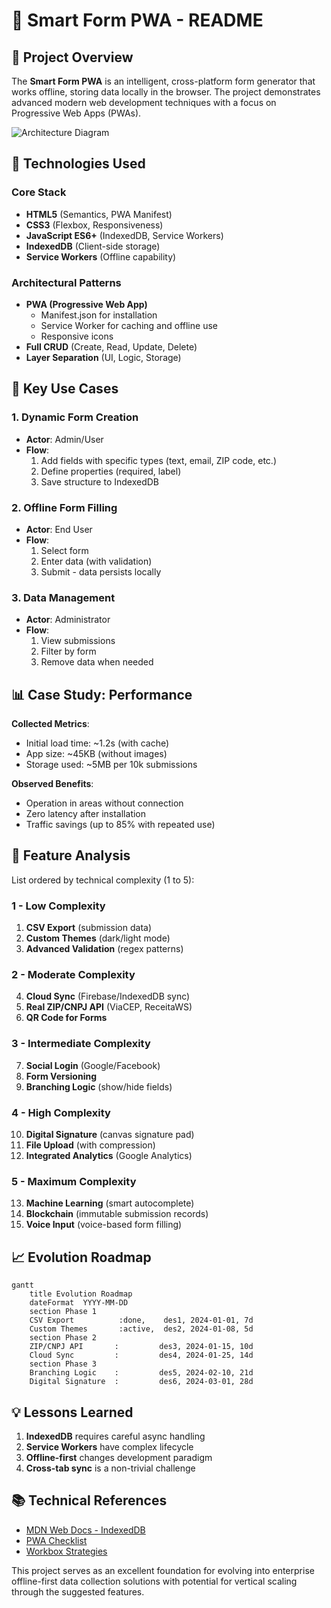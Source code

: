 # 📝 Smart Form PWA - README

## 🚀 Project Overview
The **Smart Form PWA** is an intelligent, cross-platform form generator that works offline, storing data locally in the browser. The project demonstrates advanced modern web development techniques with a focus on Progressive Web Apps (PWAs).

![Architecture Diagram](https://i.imgur.com/JKvQ8aP.png)

## 🔧 Technologies Used

### Core Stack
- **HTML5** (Semantics, PWA Manifest)
- **CSS3** (Flexbox, Responsiveness)
- **JavaScript ES6+** (IndexedDB, Service Workers)
- **IndexedDB** (Client-side storage)
- **Service Workers** (Offline capability)

### Architectural Patterns
- **PWA (Progressive Web App)**
  - Manifest.json for installation
  - Service Worker for caching and offline use
  - Responsive icons
- **Full CRUD** (Create, Read, Update, Delete)
- **Layer Separation** (UI, Logic, Storage)

## 🎯 Key Use Cases

### 1. Dynamic Form Creation
- **Actor**: Admin/User
- **Flow**:
  1. Add fields with specific types (text, email, ZIP code, etc.)
  2. Define properties (required, label)
  3. Save structure to IndexedDB

### 2. Offline Form Filling
- **Actor**: End User
- **Flow**:
  1. Select form
  2. Enter data (with validation)
  3. Submit - data persists locally

### 3. Data Management
- **Actor**: Administrator
- **Flow**:
  1. View submissions
  2. Filter by form
  3. Remove data when needed

## 📊 Case Study: Performance

**Collected Metrics**:
- Initial load time: ~1.2s (with cache)
- App size: ~45KB (without images)
- Storage used: ~5MB per 10k submissions

**Observed Benefits**:
- Operation in areas without connection
- Zero latency after installation
- Traffic savings (up to 85% with repeated use)

## 🧮 Feature Analysis

List ordered by technical complexity (1 to 5):

### 1 - Low Complexity
1. **CSV Export** (submission data)
2. **Custom Themes** (dark/light mode)
3. **Advanced Validation** (regex patterns)

### 2 - Moderate Complexity
4. **Cloud Sync** (Firebase/IndexedDB sync)
5. **Real ZIP/CNPJ API** (ViaCEP, ReceitaWS)
6. **QR Code for Forms**

### 3 - Intermediate Complexity
7. **Social Login** (Google/Facebook)
8. **Form Versioning**
9. **Branching Logic** (show/hide fields)

### 4 - High Complexity
10. **Digital Signature** (canvas signature pad)
11. **File Upload** (with compression)
12. **Integrated Analytics** (Google Analytics)

### 5 - Maximum Complexity
13. **Machine Learning** (smart autocomplete)
14. **Blockchain** (immutable submission records)
15. **Voice Input** (voice-based form filling)

## 📈 Evolution Roadmap

```mermaid
gantt
    title Evolution Roadmap
    dateFormat  YYYY-MM-DD
    section Phase 1
    CSV Export          :done,    des1, 2024-01-01, 7d
    Custom Themes       :active,  des2, 2024-01-08, 5d
    section Phase 2
    ZIP/CNPJ API       :         des3, 2024-01-15, 10d
    Cloud Sync         :         des4, 2024-01-25, 14d
    section Phase 3
    Branching Logic    :         des5, 2024-02-10, 21d
    Digital Signature  :         des6, 2024-03-01, 28d
```

## 💡 Lessons Learned

1. **IndexedDB** requires careful async handling
2. **Service Workers** have complex lifecycle
3. **Offline-first** changes development paradigm
4. **Cross-tab sync** is a non-trivial challenge

## 📚 Technical References
- [MDN Web Docs - IndexedDB](https://developer.mozilla.org/en-US/docs/Web/API/IndexedDB_API)
- [PWA Checklist](https://web.dev/pwa-checklist/)
- [Workbox Strategies](https://developers.google.com/web/tools/workbox/modules/workbox-strategies)

This project serves as an excellent foundation for evolving into enterprise offline-first data collection solutions with potential for vertical scaling through the suggested features.

